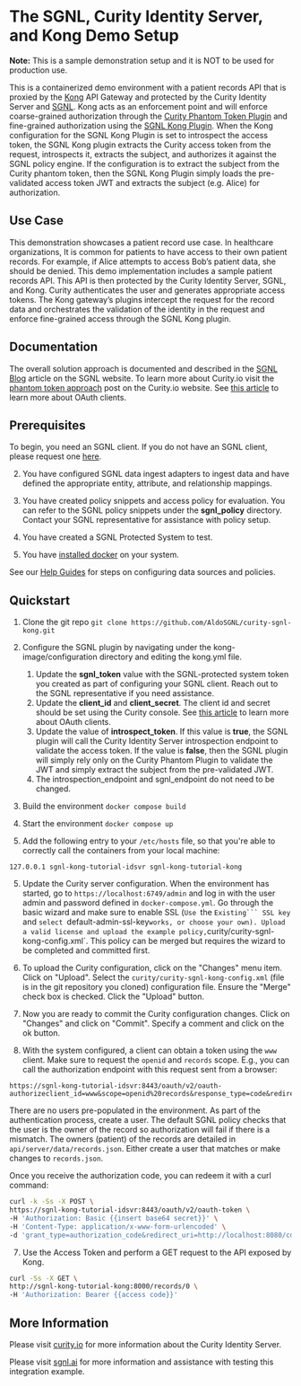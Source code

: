 # The SGNL, Curity Identity Server, and Kong Demo Setup
**Note:** This is a sample demonstration setup and it is NOT to be used for production use. 

This is a containerized demo environment with a patient records API that is proxied by the [Kong](https://konghq.com/) API Gateway and protected by the Curity Identity Server and [SGNL](https://www.sgnl.ai). Kong acts as an enforcement point and will enforce coarse-grained authorization through the [Curity Phantom Token Plugin](https://github.com/curityio/kong-phantom-token-plugin) and fine-grained authorization using the [SGNL Kong Plugin](https://github.com/SGNL-ai/examples/tree/main/curity-sgnl-kong). When the Kong configuration for the SGNL Kong Plugin is set to introspect the access token, the SGNL Kong plugin extracts the Curity access token from the request, introspects it, extracts the subject, and authorizes it against the SGNL policy engine. If the configuration is to extract the subject from the Curity phantom token, then the SGNL Kong Plugin simply loads the pre-validated access token JWT and extracts the subject (e.g. Alice) for authorization.

## Use Case
This demonstration showcases a patient record use case. In healthcare organizations, It is common for patients to have access to their own patient records. For example, if Alice attempts to access Bob’s patient data, she should be denied. This demo implementation includes a sample patient records API. This API is then protected by the Curity Identity Server, SGNL, and Kong. Curity authenticates the user and generates appropriate access tokens. The Kong gateway’s plugins intercept the request for the record data and orchestrates the validation of the identity in the request and enforce fine-grained access through the SGNL Kong plugin.

## Documentation
The overall solution approach is documented and described in the [SGNL Blog](https://sgnl.ai/2023/10/authorization-for-curity-protected-apis/) article on the SGNL website. To learn more about Curity.io  visit the [phantom token approach](https://curity.io/resources/learn/phantom-token-pattern/) post on the Curity.io website. See [this article](https://curity.io/docs/idsvr/latest/token-service-admin-guide/clients.html) to learn more about OAuth clients.

## Prerequisites
To begin, you need an SGNL client. If you do not have an SGNL client, please request one [here](https://sgnl.ai/demo/index.html).
 
2. You have configured SGNL data ingest adapters to ingest data and have defined the appropriate entity, attribute, and relationship mappings.
 
3. You have created policy snippets and access policy for evaluation. You can refer to the SGNL policy snippets under the **sgnl_policy** directory. Contact your SGNL representative for assistance with policy setup.
 
4. You have created a SGNL Protected System to test.
   
5. You have [installed docker](https://docs.docker.com/engine/install/) on your system.
 
See our [Help Guides](https://support.sgnl.ai) for steps on configuring data sources and policies.

## Quickstart

1. Clone the git repo `git clone https://github.com/AldoSGNL/curity-sgnl-kong.git`
   
2. Configure the SGNL plugin by navigating under the kong-image/configuration directory and editing the kong.yml file.
   1. Update the **sgnl_token** value with the SGNL-protected system token you created as part of configuring your SGNL client. Reach out to the SGNL representative if you need assistance.
   2. Update the **client_id** and **client_secret**. The client id and secret should be set using the Curity console. See [this article](https://curity.io/docs/idsvr/latest/token-service-admin-guide/clients.html) to learn more about OAuth clients.
   3. Update the value of **introspect_token**. If this value is **true**, the SGNL plugin will call the Curity Identity Server introspection endpoint to validate the access token. If the value is **false**, then the SGNL plugin will simply rely only on the Curity Phantom Plugin to validate the JWT and simply extract the subject from the pre-validated JWT.
   4. The introspection_endpoint and sgnl_endpoint do not need to be changed.
   
3. Build the environment `docker compose build`
   
4. Start the environment `docker compose up`
   
5. Add the following entry to your `/etc/hosts` file, so that you're able to correctly call the containers from your local machine:

```
127.0.0.1 sgnl-kong-tutorial-idsvr sgnl-kong-tutorial-kong
```

5. Update the Curity server configuration. When the environment has started, go to `https://localhost:6749/admin` and log in with the user admin and password defined in `docker-compose.yml`. Go through the basic wizard and make sure to enable SSL (`Use `the `Existing``` SSL key` and `select `default-admin-ssl-key` works, or choose your own). Upload a valid license and upload the example policy, `curity/curity-sgnl-kong-config.xml`. This policy can be merged but requires the wizard to be completed and committed first.
   
6. To upload the Curity configuration, click on the "Changes" menu item. Click on "Upload". Select the `curity/curity-sgnl-kong-config.xml` (file is in the git repository you cloned) configuration file. Ensure the "Merge" check box is checked. Click the "Upload" button.
   
7. Now you are ready to commit the Curity configuration changes. Click on "Changes" and click on "Commit". Specify a comment and click on the ok button.
   
8. With the system configured, a client can obtain a token using the `www` client. Make sure to request the `openid` and `records` scope. E.g., you can call the authorization endpoint with this request sent from a browser:

```
https://sgnl-kong-tutorial-idsvr:8443/oauth/v2/oauth-authorizeclient_id=www&scope=openid%20records&response_type=code&redirect_uri=http://localhost:8080/cb
```

There are no users pre-populated in the environment. As part of the authentication process, create a user. The default SGNL policy checks that the user is the owner of the record so authorization will fail if there is a mismatch. The owners (patient) of the records are detailed in `api/server/data/records.json`. Either create a user that matches or make changes to `records.json`.

Once you receive the authorization code, you can redeem it with a curl command:

```bash
curl -k -Ss -X POST \
https://sgnl-kong-tutorial-idsvr:8443/oauth/v2/oauth-token \
-H 'Authorization: Basic {{insert base64 secret}}' \
-H 'Content-Type: application/x-www-form-urlencoded' \
-d 'grant_type=authorization_code&redirect_uri=http://localhost:8080/cdb&code={{insert code}}'
```

7. Use the Access Token and perform a GET request to the API exposed by Kong.

```bash
curl -Ss -X GET \
http://sgnl-kong-tutorial-kong:8000/records/0 \
-H 'Authorization: Bearer {{access code}}'
```

## More Information

Please visit [curity.io](https://curity.io/) for more information about the Curity Identity Server.

Please visit [sgnl.ai](https://www.sgnl.ai) for more information and assistance with testing this integration example.
